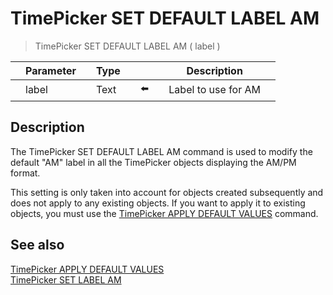 # TimePicker SET DEFAULT LABEL AM

> TimePicker SET DEFAULT LABEL AM ( label )

|     | Parameter |     | Type |     |     |     | Description |     |
| --- | --- | --- | --- | --- | --- | --- | --- | --- |
|     | label |     | Text |     | ⬅️ |     | Label to use for AM |     |

## Description

The TimePicker SET DEFAULT LABEL AM command is used to modify the default "AM" label in all the TimePicker objects displaying the AM/PM format.

This setting is only taken into account for objects created subsequently and does not apply to any existing objects. If you want to apply it to existing objects, you must use the [TimePicker APPLY DEFAULT VALUES](TimePicker%20APPLY%20DEFAULT%20VALUES.md "TimePicker APPLY DEFAULT VALUES") command.

## See also

[TimePicker APPLY DEFAULT VALUES](TimePicker%20APPLY%20DEFAULT%20VALUES.md)  
[TimePicker SET LABEL AM](TimePicker%20SET%20LABEL%20AM.md)
